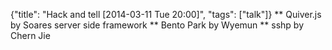 {"title": "Hack and tell [2014-03-11 Tue 20:00]", "tags": ["talk"]}
** Quiver.js by Soares
server side framework
** Bento Park by Wyemun
** sshp by Chern Jie
